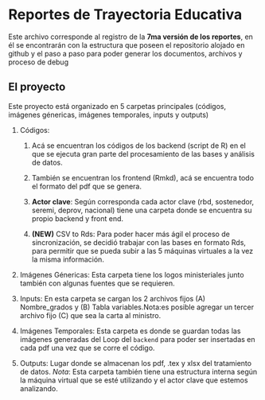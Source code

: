 # Reportes de Trayectoria Educativa

Este archivo corresponde al registro de la **7ma versión de los reportes**, en él se encontrarán con la estructura que poseen el repositorio alojado en github y el paso a paso para poder generar los documentos, archivos y proceso de debug

## El proyecto

Este proyecto está organizado en 5 carpetas principales (códigos, imágenes génericas, imágenes temporales, inputs y outputs)

1.  Códigos:

    1.  Acá se encuentran los códigos de los backend (script de R) en el que se ejecuta gran parte del procesamiento de las bases y análisis de datos.

    2.  También se encuentran los frontend (Rmkd), acá se encuentra todo el formato del pdf que se genera.

    3.  **Actor clave**: Según corresponda cada actor clave (rbd, sostenedor, seremi, deprov, nacional) tiene una carpeta donde se encuentra su propio backend y front end.

    4.  **(NEW)** CSV to Rds: Para poder hacer más ágil el proceso de sincronización, se decidió trabajar con las bases en formato Rds, para permitir que se pueda subir a las 5 máquinas virtuales a la vez la misma información.

2.  Imágenes Génericas: Esta carpeta tiene los logos ministeriales junto también con algunas fuentes que se requieren.

3.  Inputs: En esta carpeta se cargan los 2 archivos fijos (A) Nombre_grados y (B) Tabla variables.Nota:es posible agregar un tercer archivo fijo (C) que sea la carta al ministro. </font>

4.  Imágenes Temporales: Esta carpeta es donde se guardan todas las imágenes generadas del Loop del `backend` para poder ser insertadas en cada pdf una vez que se corre el código.

5.  Outputs: Lugar donde se almacenan los pdf, .tex y xlsx del tratamiento de datos. *Nota*: Esta carpeta también tiene una estructura interna según la máquina virtual que se esté utilizando y el actor clave que estemos analizando.
